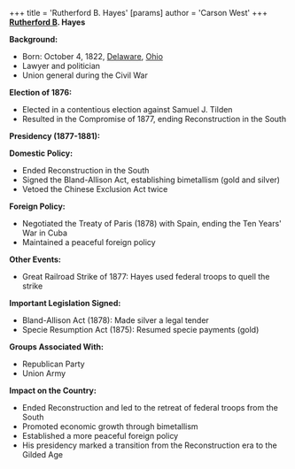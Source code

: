 +++
 title = 'Rutherford B. Hayes'
[params]
	author = 'Carson West'
+++
**[Rutherford B](./../rutherford-b/). Hayes**

**Background:**
- Born: October 4, 1822, [Delaware](./../delaware/), [Ohio](./../ohio/)
- Lawyer and politician
- Union general during the Civil War

**Election of 1876:**
- Elected in a contentious election against Samuel J. Tilden
- Resulted in the Compromise of 1877, ending Reconstruction in the South

**Presidency (1877-1881):**

**Domestic Policy:**
- Ended Reconstruction in the South
- Signed the Bland-Allison Act, establishing bimetallism (gold and silver)
- Vetoed the Chinese Exclusion Act twice

**Foreign Policy:**
- Negotiated the Treaty of Paris (1878) with Spain, ending the Ten Years' War in Cuba
- Maintained a peaceful foreign policy

**Other Events:**
- Great Railroad Strike of 1877: Hayes used federal troops to quell the strike

**Important Legislation Signed:**
- Bland-Allison Act (1878): Made silver a legal tender
- Specie Resumption Act (1875): Resumed specie payments (gold)

**Groups Associated With:**
- Republican Party
- Union Army

**Impact on the Country:**
- Ended Reconstruction and led to the retreat of federal troops from the South
- Promoted economic growth through bimetallism
- Established a more peaceful foreign policy
- His presidency marked a transition from the Reconstruction era to the Gilded Age